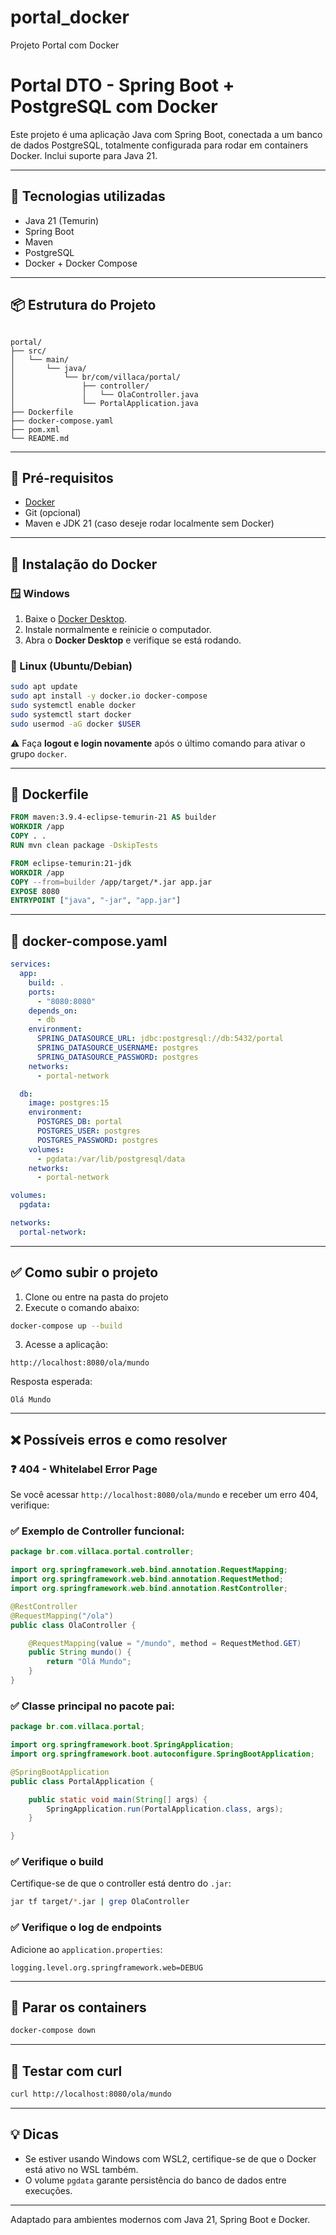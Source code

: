 # portal_docker
Projeto Portal com Docker

# Portal DTO - Spring Boot + PostgreSQL com Docker

Este projeto é uma aplicação Java com Spring Boot, conectada a um banco de dados PostgreSQL, totalmente configurada para rodar em containers Docker. Inclui suporte para Java 21.

---

## 🚀 Tecnologias utilizadas

- Java 21 (Temurin)
- Spring Boot
- Maven
- PostgreSQL
- Docker + Docker Compose

---

## 📦 Estrutura do Projeto

```

portal/
├── src/
│   └── main/
│       └── java/
│           └── br/com/villaca/portal/
│               ├── controller/
│               │   └── OlaController.java
│               └── PortalApplication.java
├── Dockerfile
├── docker-compose.yaml
├── pom.xml
└── README.md

````

---

## 🐳 Pré-requisitos

- [Docker](https://www.docker.com/products/docker-desktop)
- Git (opcional)
- Maven e JDK 21 (caso deseje rodar localmente sem Docker)

---

## 🧱 Instalação do Docker

### 🪟 Windows

1. Baixe o [Docker Desktop](https://desktop.docker.com/win/main/amd64/Docker%20Desktop%20Installer.exe).
2. Instale normalmente e reinicie o computador.
3. Abra o **Docker Desktop** e verifique se está rodando.

### 🐧 Linux (Ubuntu/Debian)

```bash
sudo apt update
sudo apt install -y docker.io docker-compose
sudo systemctl enable docker
sudo systemctl start docker
sudo usermod -aG docker $USER
````

⚠️ Faça **logout e login novamente** após o último comando para ativar o grupo `docker`.

---

## 📄 Dockerfile

```dockerfile
FROM maven:3.9.4-eclipse-temurin-21 AS builder
WORKDIR /app
COPY . .
RUN mvn clean package -DskipTests

FROM eclipse-temurin:21-jdk
WORKDIR /app
COPY --from=builder /app/target/*.jar app.jar
EXPOSE 8080
ENTRYPOINT ["java", "-jar", "app.jar"]
```

---

## 📄 docker-compose.yaml

```yaml
services:
  app:
    build: .
    ports:
      - "8080:8080"
    depends_on:
      - db
    environment:
      SPRING_DATASOURCE_URL: jdbc:postgresql://db:5432/portal
      SPRING_DATASOURCE_USERNAME: postgres
      SPRING_DATASOURCE_PASSWORD: postgres
    networks:
      - portal-network

  db:
    image: postgres:15
    environment:
      POSTGRES_DB: portal
      POSTGRES_USER: postgres
      POSTGRES_PASSWORD: postgres
    volumes:
      - pgdata:/var/lib/postgresql/data
    networks:
      - portal-network

volumes:
  pgdata:

networks:
  portal-network:
```

---

## ✅ Como subir o projeto

1. Clone ou entre na pasta do projeto
2. Execute o comando abaixo:

```bash
docker-compose up --build
```

3. Acesse a aplicação:

```
http://localhost:8080/ola/mundo
```

Resposta esperada:

```
Olá Mundo
```

---

## ❌ Possíveis erros e como resolver

### ❓ 404 - Whitelabel Error Page

Se você acessar `http://localhost:8080/ola/mundo` e receber um erro 404, verifique:

### ✅ Exemplo de Controller funcional:

```java
package br.com.villaca.portal.controller;

import org.springframework.web.bind.annotation.RequestMapping;
import org.springframework.web.bind.annotation.RequestMethod;
import org.springframework.web.bind.annotation.RestController;

@RestController
@RequestMapping("/ola")
public class OlaController {

    @RequestMapping(value = "/mundo", method = RequestMethod.GET)
    public String mundo() {
        return "Olá Mundo";
    }
}
```

### ✅ Classe principal no pacote pai:

```java
package br.com.villaca.portal;

import org.springframework.boot.SpringApplication;
import org.springframework.boot.autoconfigure.SpringBootApplication;

@SpringBootApplication
public class PortalApplication {

    public static void main(String[] args) {
        SpringApplication.run(PortalApplication.class, args);
    }

}
```

### ✅ Verifique o build

Certifique-se de que o controller está dentro do `.jar`:

```bash
jar tf target/*.jar | grep OlaController
```

### ✅ Verifique o log de endpoints

Adicione ao `application.properties`:

```properties
logging.level.org.springframework.web=DEBUG
```

---

## 🔄 Parar os containers

```bash
docker-compose down
```

---

## 🧪 Testar com curl

```bash
curl http://localhost:8080/ola/mundo
```

---

## 💡 Dicas

* Se estiver usando Windows com WSL2, certifique-se de que o Docker está ativo no WSL também.
* O volume `pgdata` garante persistência do banco de dados entre execuções.

---

Adaptado para ambientes modernos com Java 21, Spring Boot e Docker.



